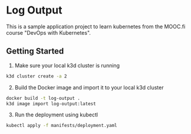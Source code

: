 # Log Output

This is a sample application project to learn kubernetes from the MOOC.fi course "DevOps with Kubernetes".

## Getting Started

1. Make sure your local k3d cluster is running
```bash
k3d cluster create -a 2
```

2. Build the Docker image and import it to your local k3d cluster

```bash
docker build -t log-output .
k3d image import log-output:latest
```

3. Run the deployment using kubectl

```bash
kubectl apply -f manifests/deployment.yaml
```
